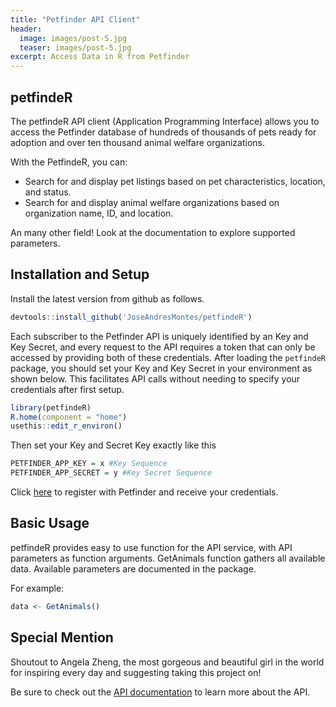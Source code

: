 ```yaml
---
title: "Petfinder API Client"
header:
  image: images/post-5.jpg
  teaser: images/post-5.jpg
excerpt: Access Data in R from Petfinder
---
```


## petfindeR

The petfindeR API client (Application Programming Interface) allows you to access the Petfinder database of hundreds of thousands of pets ready for adoption and over ten thousand animal welfare organizations. 

With the PetfindeR, you can:

* Search for and display pet listings based on pet characteristics, location, and status.
* Search for and display animal welfare organizations based on organization name, ID, and location.

An many other field! Look at the documentation to explore supported parameters.

## Installation and Setup
Install the latest version from github as follows.

```r
devtools::install_github('JoseAndresMontes/petfindeR')
```

Each subscriber to the Petfinder API is uniquely identified by an Key and Key Secret, and every request to the API requires a token that can only be accessed by providing both of these credentials. After loading the `petfindeR` package, you should set your Key and Key Secret in your environment as shown below. This facilitates API calls without needing to specify your credentials after first setup.

```r
library(petfindeR)
R.home(component = "home")
usethis::edit_r_environ()
```

Then set your Key and Secret Key exactly like this
```r
PETFINDER_APP_KEY = x #Key Sequence
PETFINDER_APP_SECRET = y #Key Secret Sequence
```
Click [here](https://www.petfinder.com/developers/) to register with Petfinder and receive your credentials.
 
## Basic Usage
petfindeR provides easy to use function for the API service, with API parameters as function arguments. GetAnimals function gathers all available data. Available parameters are documented in the package.

For example:

```r
data <- GetAnimals()
```

## Special Mention
Shoutout to Angela Zheng, the most gorgeous and beautiful girl in the world for inspiring every day and suggesting taking this project on!

Be sure to check out the [API documentation](https://www.petfinder.com/developers/v2/docs/) to learn more about the API. 
